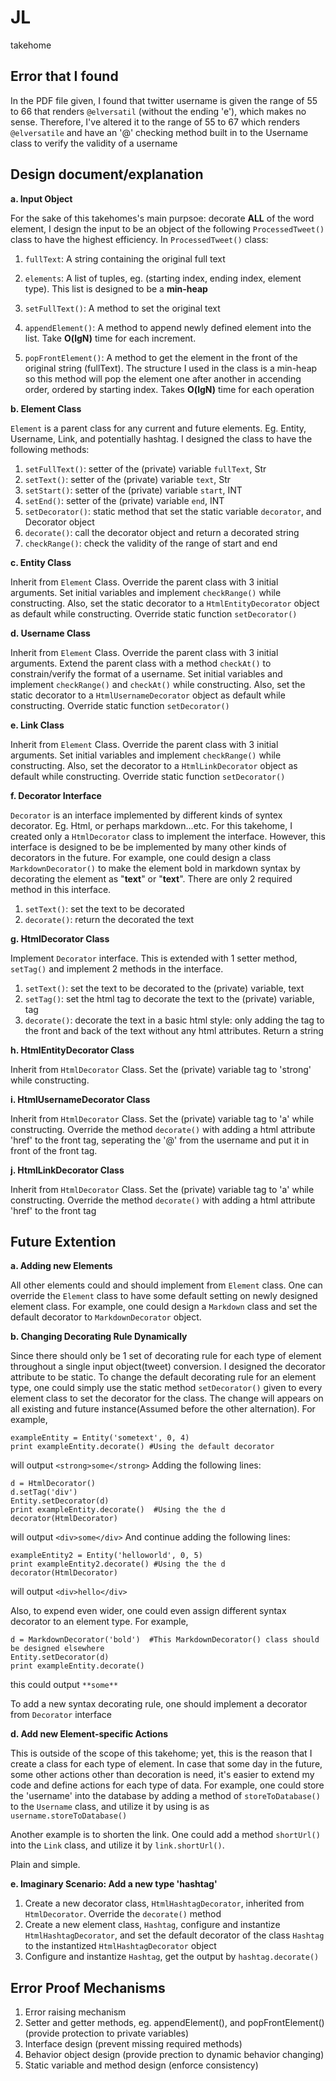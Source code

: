 # JL
takehome


## Error that I found

In the PDF file given, I found that twitter username is given the range of 55 to 66 that renders `@elversatil` (without the ending 'e'), which makes no sense. Therefore, I've altered it to the range of 55 to 67 which renders `@elversatile` and have an '@' checking method built in to the Username class to verify the validity of a username

## Design document/explanation
**a. Input Object**

For the sake of this takehomes's main purpsoe: decorate **ALL** of the word element, I design the input to be an object of the following `ProcessedTweet()` class to have the highest efficiency. In `ProcessedTweet()` class:

1. `fullText`: A string containing the original full text
2. `elements`: A list of tuples, eg. (starting index, ending index, element type). This list is designed to be a **min-heap**

3. `setFullText()`: A method to set the original text
4. `appendElement()`: A method to append newly defined element into the list. Take **O(lgN)** time for each increment. 
5. `popFrontElement()`: A method to get the element in the front of the original string (fullText).  The structure I used in the class is a min-heap so this method will pop the element one after another in accending order, ordered by starting index. Takes **O(lgN)** time for each operation


**b. Element Class**

`Element` is a parent class for any current and future elements. Eg. Entity, Username, Link, and potentially hashtag. I designed the class to have the following methods:

1. `setFullText()`: setter of the (private) variable `fullText`, Str
2. `setText()`: setter of the (private) variable `text`, Str
3. `setStart()`: setter of the (private) variable `start`, INT
4. `setEnd()`: setter of the (private) variable `end`, INT
5. `setDecorator()`: static method that set the static variable `decorator`, and Decorator object
6. `decorate()`: call the decorator object and return a decorated string
7. `checkRange()`: check the validity of the range of start and end


**c. Entity Class**

Inherit from `Element` Class. Override the parent class with 3 initial arguments. Set initial variables and implement `checkRange()` while constructing. Also, set the static decorator to a `HtmlEntityDecorator` object as default while constructing. Override static function `setDecorator()`


**d. Username Class**

Inherit from `Element` Class. Override the parent class with 3 initial arguments. Extend the parent class with a method `checkAt()` to constrain/verify the format of a username. Set initial variables and implement `checkRange()` and `checkAt()` while constructing. Also, set the static decorator to a `HtmlUsernameDecorator` object as default while constructing. Override static function `setDecorator()`


**e. Link Class**
	
Inherit from `Element` Class. Override the parent class with 3 initial arguments. Set initial variables and implement `checkRange()` while constructing. Also, set the decorator to a `HtmlLinkDecorator` object as default while constructing. Override static function `setDecorator()`


**f. Decorator Interface**

`Decorator` is an interface implemented by different kinds of syntex decorator. Eg. Html, or perhaps markdown...etc. For this takehome, I created only a `HtmlDecorator` class to implement the interface. However, this interface is designed to be be implemented by many other kinds of decorators in the future. For example, one could design a class `MarkdownDecorator()` to make the element bold in markdown syntax by decorating the element as "**text**" or "__text__". There are only 2 required method in this interface.

1. `setText()`: set the text to be decorated
2. `decorate()`: return the decorated the text

**g. HtmlDecorator Class**

Implement `Decorator` interface. This is extended with 1 setter method, `setTag()` and implement 2 methods in the interface.

1. `setText()`: set the text to be decorated to the (private) variable, text
2. `setTag()`: set the html tag to decorate the text to the (private) variable, tag
3. `decorate()`: decorate the text in a basic html style: only adding the tag to the front and back of the text without any html attributes. Return a string


**h. HtmlEntityDecorator Class**

Inherit from `HtmlDecorator` Class. Set the (private) variable tag to 'strong' while constructing.

**i. HtmlUsernameDecorator Class**

Inherit from `HtmlDecorator` Class. Set the (private) variable tag to 'a' while constructing. Override the method `decorate()` with adding a html attribute 'href' to the front tag, seperating the '@' from the username and put it in front of the front tag.

**j. HtmlLinkDecorator Class**

Inherit from `HtmlDecorator` Class. Set the (private) variable tag to 'a' while constructing. Override the method `decorate()` with adding a html attribute 'href' to the front tag


## Future Extention 

**a. Adding new Elements**

All other elements could and should implement from `Element` class. One can override the `Element` class to have some default setting on newly designed element class. For example, one could design a `Markdown` class and set the default decorator to `MarkdownDecorator` object.


**b. Changing Decorating Rule Dynamically**

Since there should only be 1 set of decorating rule for each type of element throughout a single input object(tweet) conversion. I designed the decorator attribute to be static. To change the default decorating rule for an element type, one could simply use the static method `setDecorator()` given to every element class to set the decorator for the class. The change will appears on all existing and future instance(Assumed before the other alternation). For example,

```
exampleEntity = Entity('sometext', 0, 4)
print exampleEntity.decorate() #Using the default decorator
```
will output `<strong>some</strong>`
Adding the following lines:

```
d = HtmlDecorator()
d.setTag('div')
Entity.setDecorator(d)
print exampleEntity.decorate()  #Using the the d decorator(HtmlDecorator)
```

will output `<div>some</div>`
And continue adding the following lines:

```
exampleEntity2 = Entity('helloworld', 0, 5)
print exampleEntity2.decorate() #Using the the d decorator(HtmlDecorator)
```

will output `<div>hello</div>`

Also, to expend even wider, one could even assign different syntax decorator to an element type. For example,


```
d = MarkdownDecorator('bold')  #This MarkdownDecorator() class should be designed elsewhere
Entity.setDecorator(d)
print exampleEntity.decorate()
```

this could output `**some**`
	

To add a new syntax decorating rule, one should implement a decorator from `Decorator` interface


**d. Add new Element-specific Actions**

This is outside of the scope of this takehome; yet, this is the reason that I create a class for each type of element. In case that some day in the future, some other actions other than decoration is need, it's easier to extend my code and define actions for each type of data. For example, one could store the 'username' into the database by adding a method of `storeToDatabase()` to the `Username` class, and utilize it by using is as `username.storeToDatabase()` 

Another example is to shorten the link. One could add a method `shortUrl()` into the `Link` class, and utilize it by `link.shortUrl()`.

Plain and simple.

**e. Imaginary Scenario: Add a new type 'hashtag'**

1. Create a new decorator class, `HtmlHashtagDecorator`, inherited from `HtmlDecorator`. Override the `decorate()` method
2. Create a new element class, `Hashtag`, configure and instantize `HtmlHashtagDecorator`, and set the default decorator of the class `Hashtag` to the instantized `HtmlHashtagDecorator` object
3. Configure and instantize `Hashtag`, get the output by `hashtag.decorate()`


## Error Proof Mechanisms

1. Error raising mechanism
2. Setter and getter methods, eg. appendElement(), and popFrontElement() (provide protection to private variables)
3. Interface design (prevent missing required methods)
4. Behavior object design (provide prection to dynamic behavior changing)
5. Static variable and method design (enforce consistency)





